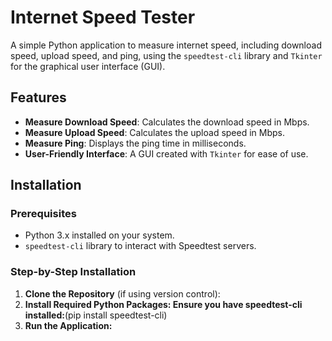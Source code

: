 # Internet Speed Tester

A simple Python application to measure internet speed, including download speed, upload speed, and ping, using the `speedtest-cli` library and `Tkinter` for the graphical user interface (GUI).

## Features

- **Measure Download Speed**: Calculates the download speed in Mbps.
- **Measure Upload Speed**: Calculates the upload speed in Mbps.
- **Measure Ping**: Displays the ping time in milliseconds.
- **User-Friendly Interface**: A GUI created with `Tkinter` for ease of use.

## Installation

### Prerequisites

- Python 3.x installed on your system.
- `speedtest-cli` library to interact with Speedtest servers.

### Step-by-Step Installation

1. **Clone the Repository** (if using version control):
2. **Install Required Python Packages: Ensure you have speedtest-cli installed:**(pip install speedtest-cli)
3. **Run the Application:**

